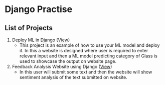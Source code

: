 # Django Practise

## List of Projects

1. Deploy ML in Django ([View](DeployML_in_Django/))
   * This project is an example of how to use your ML model and deploy it. In this a website is designed where user is required to enter relevant input and then a ML model           predicting category of Glass is used to showcase the output on website page.
2. Feedback Analysis Website using Django ([View](FeedbackAnalysis/))
   * In this user will submit some text and then the website will show sentiment analysis of the text submitted on website.
